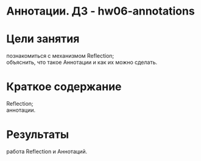 # Аннотации. ДЗ - hw06-annotations

# Цели занятия
познакомиться с механизмом Reflection;<br/>
объяснить, что такое Аннотации и как их можно сделать.

# Краткое содержание
Reflection;<br/>
аннотации.

# Результаты
работа Reflection и Аннотаций.